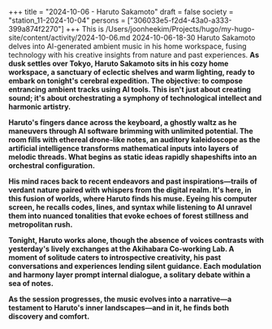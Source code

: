 +++
title = "2024-10-06 - Haruto Sakamoto"
draft = false
society = "station_11-2024-10-04"
persons = ["306033e5-f2d4-43a0-a333-399a874f2270"]
+++
This is /Users/joonheekim/Projects/hugo/my-hugo-site/content/activity/2024-10-06.md
2024-10-06-18-30
Haruto Sakamoto delves into AI-generated ambient music in his home workspace, fusing technology with his creative insights from nature and past experiences.
**As dusk settles over Tokyo, Haruto Sakamoto sits in his cozy home workspace, a sanctuary of eclectic shelves and warm lighting, ready to embark on tonight's cerebral expedition. The objective: to compose entrancing ambient tracks using AI tools. This isn't just about creating sound; it's about orchestrating a symphony of technological intellect and harmonic artistry.**

**Haruto's fingers dance across the keyboard, a ghostly waltz as he maneuvers through AI software brimming with unlimited potential. The room fills with ethereal drone-like notes, an auditory kaleidoscope as the artificial intelligence transforms mathematical inputs into layers of melodic threads. What begins as static ideas rapidly shapeshifts into an orchestral configuration.**

**His mind races back to recent endeavors and past inspirations—trails of verdant nature paired with whispers from the digital realm. It's here, in this fusion of worlds, where Haruto finds his muse. Eyeing his computer screen, he recalls codes, lines, and syntax while listening to AI unravel them into nuanced tonalities that evoke echoes of forest stillness and metropolitan rush.**

**Tonight, Haruto works alone, though the absence of voices contrasts with yesterday's lively exchanges at the Akihabara Co-working Lab. A moment of solitude caters to introspective creativity, his past conversations and experiences lending silent guidance. Each modulation and harmony layer prompt internal dialogue, a solitary debate within a sea of notes.**

**As the session progresses, the music evolves into a narrative—a testament to Haruto's inner landscapes—and in it, he finds both discovery and comfort.**
